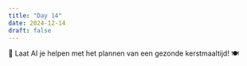 ```yaml
---
title: "Day 14"
date: 2024-12-14
draft: false
---
```


🎅 Laat AI je helpen met het plannen van een gezonde kerstmaaltijd! 🍽️
